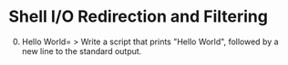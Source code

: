 # Shell I/O Redirection and Filtering
0. Hello World= > Write a script that prints "Hello World", followed by a new line to the standard output.
